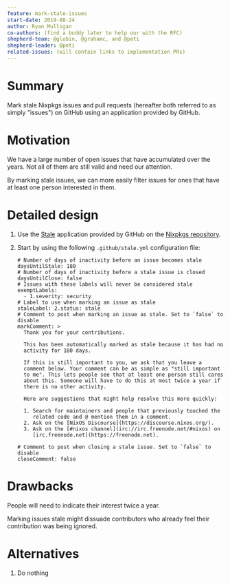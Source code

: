 ```yaml
---
feature: mark-stale-issues
start-date: 2019-08-24
author: Ryan Mulligan
co-authors: (find a buddy later to help our with the RFC)
shepherd-team: @globin, @grahamc, and @peti
shepherd-leader: @peti
related-issues: (will contain links to implementation PRs)
---
```


# Summary
[summary]: #summary

Mark stale Nixpkgs issues and pull requests (hereafter both referred
to as simply "issues") on GitHub using an application provided by
GitHub.

# Motivation
[motivation]: #motivation

We have a large number of open issues that have accumulated
over the years. Not all of them are still valid and need our
attention.

By marking stale issues, we can more easily filter issues for ones
that have at least one person interested in them.

# Detailed design
[design]: #detailed-design

1. Use the [Stale](https://github.com/marketplace/stale) application
   provided by GitHub on the [Nixpkgs
   repository](https://github.com/NixOS/nixpkgs).
2. Start by using the following `.github/stale.yml` configuration
   file:

   ```
   # Number of days of inactivity before an issue becomes stale
   daysUntilStale: 180
   # Number of days of inactivity before a stale issue is closed
   daysUntilClose: false
   # Issues with these labels will never be considered stale
   exemptLabels:
     - 1.severity: security
   # Label to use when marking an issue as stale
   staleLabel: 2.status: stale
   # Comment to post when marking an issue as stale. Set to `false` to disable
   markComment: >
     Thank you for your contributions.

     This has been automatically marked as stale because it has had no
     activity for 180 days.

     If this is still important to you, we ask that you leave a
     comment below. Your comment can be as simple as "still important
     to me". This lets people see that at least one person still cares
     about this. Someone will have to do this at most twice a year if
     there is no other activity.

     Here are suggestions that might help resolve this more quickly:

     1. Search for maintainers and people that previously touched the
        related code and @ mention them in a comment.
     2. Ask on the [NixOS Discourse](https://discourse.nixos.org/).
     3. Ask on the [#nixos channel](irc://irc.freenode.net/#nixos) on
        [irc.freenode.net](https://freenode.net).

   # Comment to post when closing a stale issue. Set to `false` to disable
   closeComment: false
   ```

# Drawbacks
[drawbacks]: #drawbacks

People will need to indicate their interest twice a year.

Marking issues stale might dissuade contributors who already feel
their contribution was being ignored.

# Alternatives
[alternatives]: #alternatives

1. Do nothing
